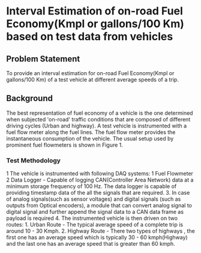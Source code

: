# Interval Estimation of on-road Fuel Economy(Kmpl or gallons/100 Km) based on test data from vehicles
## Problem Statement
To provide an interval estimation for on-road Fuel Economy(Kmpl or gallons/100 Km) of a test vehicle at different average speeds of a trip.

## Background
The best representation of fuel economy of a vehicle is the one determined when subjected 'on-road' traffic conditions that are composed of different driving cycles (Urban and highway). A test vehicle is instrumented with a fuel flow meter along the fuel lines. The fuel flow meter provides the instantaneous consumption of the vehicle. The usual setup used by prominent fuel flowmeters is shown in Figure 1.

### Test Methodology

1 The vehicle is instrumented with following DAQ systems:
  1 Fuel Flowmeter
  2 Data Logger - Capable of logging CAN(Controller Area Network) data at a minimum storage frequency of 100 Hz. The data logger is      capable of providing timestamp data of the all the signals that are required.
  3. In case of analog signals(such as sensor voltages) and digital signals (such as outputs from Optical encoders), a module that can convert analog signal to digital signal and further append the signal data to a  CAN data frame as payload is required
  4. The instrumented vehicle is then driven on two routes:
    1. Urban Route - The typical average speed of a complete trip is around 10 - 30 Kmph.
    2. Highway Route - There two types of highways , the first one has an average speed which is typically 30 - 60 kmph(Highway) and the last one has an average speed that is greater than 60 kmph.

